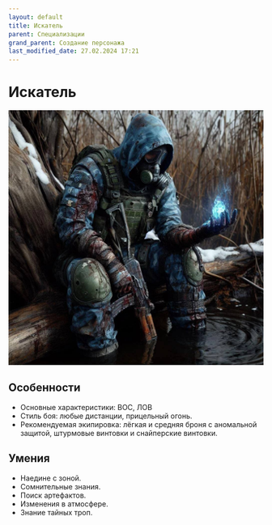 ```yaml
---
layout: default
title: Искатель
parent: Специализации
grand_parent: Создание персонажа
last_modified_date: 27.02.2024 17:21
---
```


# Искатель

![iskatel.jpg](..%2F..%2Fassets%2Fimages%2Fiskatel.jpg)

## Особенности

- Основные характеристики: ВОС, ЛОВ
- Стиль боя: любые дистанции, прицельный огонь.
- Рекомендуемая экипировка: лёгкая и средняя броня с аномальной защитой, штурмовые винтовки и снайперские винтовки.


## Умения

- Наедине с зоной.
- Сомнительные знания.
- Поиск артефактов.
- Изменения в атмосфере.
- Знание тайных троп.
